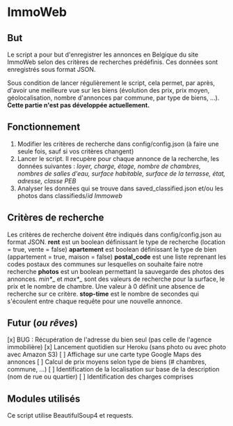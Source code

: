 # ImmoWeb

## But
Le script a pour but d'enregistrer les annonces en Belgique du site ImmoWeb selon des critères de recherches prédéfinis.
Ces données sont enregistrés sous format JSON. 

Sous condition de lancer régulièrement le script, cela permet, par après, d'avoir une meilleure vue sur les biens (évolution des prix, prix moyen, géolocalisation, nombre d'annonces par commune, par type de biens, ...). **Cette partie n'est pas développée actuellement.**

## Fonctionnement
1. Modifier les critères de recherche dans config/config.json (à faire une seule fois, sauf si vos critères changent)
2. Lancer le script. Il recupère pour chaque annonce de la recherche, les données suivantes : _loyer, charge, étage, nombre de chambres, nombres de salles d'eau, surface habitable, surface de la terrasse, état, adresse, classe PEB_
3. Analyser les données qui se trouve dans saved_classified.json et/ou les photos dans classifieds/_id Immoweb_

## Critères de recherche
Les critères de recherche doivent être indiqués dans config/config.json au format JSON.
**rent** est un boolean définissant le type de recherche (location = true, vente = false)
**apartement** est boolean définissant le type de bien (appartement = true, maison = false)
**postal_code** est une liste reprenant les codes postaux des communes sur lesquelles on souhaite faire notre recherche
**photos** est un boolean permettant la sauvegarde des photos des annonces.
__min_*__ et __max_*__ sont des valeurs de recherche pour la surface, le prix et le nombre de chambre. Une valeur à 0 définit une absence de recherche sur ce critère.
**stop-time** est le nombre de secondes qui s'écoulent entre chaque requête pour une nouvelle annonce.

## Futur (_ou rêves_)
[x] BUG : Récupération de l'adresse du bien seul (pas celle de l'agence immobilière)
[x] Lancement quotidien sur Heroku (sans photo ou avec photo avec Amazon S3)
[ ] Affichage sur une carte type Google Maps des annonces
[ ] Calcul de prix moyens selon type de biens (# chambres, commune, ...)
[ ] Identification de la localisation sur base de la description (nom de rue ou quartier)
[ ] Identification des charges comprises

## Modules utilisés
Ce script utilise BeautifulSoup4 et requests.

